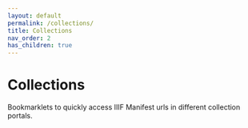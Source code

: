 ```yaml
---
layout: default
permalink: /collections/
title: Collections
nav_order: 2
has_children: true
---
```

# Collections

Bookmarklets to quickly access IIIF Manifest urls in different collection portals.